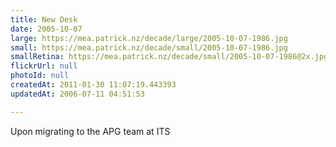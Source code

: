 ```yaml
---
title: New Desk
date: 2005-10-07
large: https://mea.patrick.nz/decade/large/2005-10-07-1986.jpg
small: https://mea.patrick.nz/decade/small/2005-10-07-1986.jpg
smallRetina: https://mea.patrick.nz/decade/small/2005-10-07-1986@2x.jpg
flickrUrl: null
photoId: null
createdAt: 2011-01-30 11:07:19.443393
updatedAt: 2006-07-11 04:51:53

---
```

Upon migrating to the APG team at ITS
